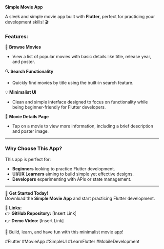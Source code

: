 **Simple Movie App**  

A sleek and simple movie app built with **Flutter**, perfect for practicing your development skills! 🎬  

### **Features:**  
🎥 **Browse Movies**  
- View a list of popular movies with basic details like title, release year, and poster.

🔍 **Search Functionality**  
- Quickly find movies by title using the built-in search feature.  

💡 **Minimalist UI**  
- Clean and simple interface designed to focus on functionality while being beginner-friendly for Flutter developers.  

📂 **Movie Details Page**  
- Tap on a movie to view more information, including a brief description and poster image.  

---

### **Why Choose This App?**  
This app is perfect for:  
- **Beginners** looking to practice Flutter development.  
- **UI/UX Learners** aiming to build simple yet effective designs.  
- **Developers** experimenting with APIs or state management.  

---

🚀 **Get Started Today!**  
Download the **Simple Movie App** and start practicing Flutter development.  

📌 **Links:**  
👉 **GitHub Repository:** [Insert Link]  
👉 **Demo Video:** [Insert Link]  

🎉 Build, learn, and have fun with this minimalist movie app!  

#Flutter #MovieApp #SimpleUI #LearnFlutter #MobileDevelopment  
